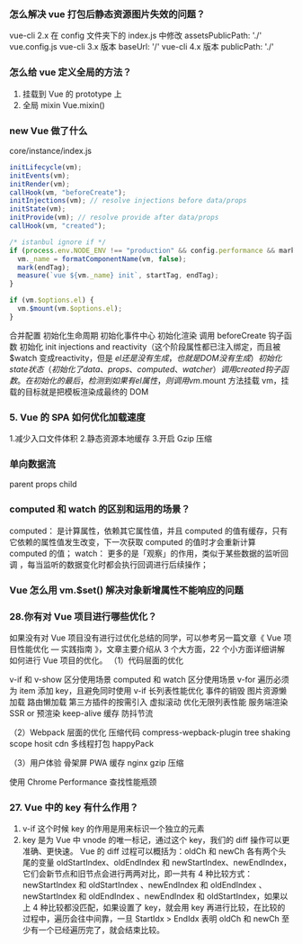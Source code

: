 ### 怎么解决 vue 打包后静态资源图片失效的问题？

vue-cli 2.x 在 config 文件夹下的 index.js 中修改 assetsPublicPath: './'
vue.config.js
vue-cli 3.x 版本 baseUrl: '/'
vue-cli 4.x 版本 publicPath: './'

### 怎么给 vue 定义全局的方法？

1. 挂载到 Vue 的 prototype 上
2. 全局 mixin
   Vue.mixin()

### new Vue 做了什么

core/instance/index.js

```javascript
initLifecycle(vm);
initEvents(vm);
initRender(vm);
callHook(vm, "beforeCreate");
initInjections(vm); // resolve injections before data/props
initState(vm);
initProvide(vm); // resolve provide after data/props
callHook(vm, "created");

/* istanbul ignore if */
if (process.env.NODE_ENV !== "production" && config.performance && mark) {
  vm._name = formatComponentName(vm, false);
  mark(endTag);
  measure(`vue ${vm._name} init`, startTag, endTag);
}

if (vm.$options.el) {
  vm.$mount(vm.$options.el);
}
```

合并配置
初始化生命周期 初始化事件中心 初始化渲染
调用 beforeCreate 钩子函数
初始化 init injections and reactivity（这个阶段属性都已注入绑定，而且被 $watch 变成reactivity，但是 $el 还是没有生成，也就是DOM没有生成）
初始化state状态（初始化了data、props、computed、watcher）
调用created钩子函数。
在初始化的最后，检测到如果有 el 属性，则调用 vm.$mount 方法挂载 vm，挂载的目标就是把模板渲染成最终的 DOM

### 5. Vue 的 SPA 如何优化加载速度

1.减少入口文件体积 2.静态资源本地缓存 3.开启 Gzip 压缩

### 单向数据流

parent props child

### computed 和 watch 的区别和运用的场景？

computed： 是计算属性，依赖其它属性值，并且 computed 的值有缓存，只有它依赖的属性值发生改变，下一次获取 computed 的值时才会重新计算 computed 的值；
watch： 更多的是「观察」的作用，类似于某些数据的监听回调 ，每当监听的数据变化时都会执行回调进行后续操作；

### Vue 怎么用 vm.$set() 解决对象新增属性不能响应的问题

### 28.你有对 Vue 项目进行哪些优化？

如果没有对 Vue 项目没有进行过优化总结的同学，可以参考另一篇文章《 Vue 项目性能优化 — 实践指南 》，文章主要介绍从 3 个大方面，22 个小方面详细讲解如何进行 Vue 项目的优化。
（1）代码层面的优化

v-if 和 v-show 区分使用场景
computed 和 watch 区分使用场景
v-for 遍历必须为 item 添加 key，且避免同时使用 v-if
长列表性能优化
事件的销毁
图片资源懒加载
路由懒加载
第三方插件的按需引入
虚拟滚动 优化无限列表性能
服务端渲染 SSR or 预渲染
keep-alive 缓存
防抖节流

（2）Webpack 层面的优化
压缩代码 compress-wepback-plugin
tree shaking scope hosit
cdn
多线程打包 happyPack

（3）用户体验
骨架屏
PWA
缓存
nginx gzip 压缩

使用 Chrome Performance 查找性能瓶颈

### 27. Vue 中的 key 有什么作用？

1. v-if 这个时候 key 的作用是用来标识一个独立的元素
2. key 是为 Vue 中 vnode 的唯一标记，通过这个 key，我们的 diff 操作可以更准确、更快速。
   Vue 的 diff 过程可以概括为：oldCh 和 newCh 各有两个头尾的变量 oldStartIndex、oldEndIndex 和 newStartIndex、newEndIndex，它们会新节点和旧节点会进行两两对比，即一共有 4 种比较方式：newStartIndex 和 oldStartIndex 、newEndIndex 和 oldEndIndex 、newStartIndex 和 oldEndIndex 、newEndIndex 和 oldStartIndex，如果以上 4 种比较都没匹配，如果设置了 key，就会用 key 再进行比较，在比较的过程中，遍历会往中间靠，一旦 StartIdx > EndIdx 表明 oldCh 和 newCh 至少有一个已经遍历完了，就会结束比较。
